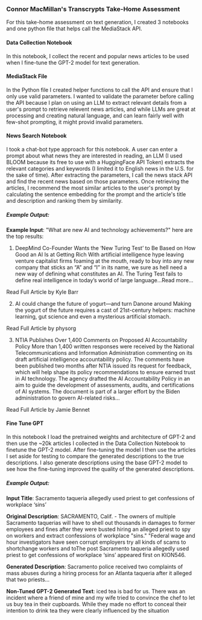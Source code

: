 ### Connor MacMillan's Transcrypts Take-Home Assessment
For this take-home assessment on text generation, I created 3 notebooks and one python file that helps call the MediaStack API.

#### Data Collection Notebook
In this notebook, I collect the recent and popular news articles to be used when I fine-tune the GPT-2 model for text generation.

#### MediaStack File
In the Python file I created helper functions to call the API and ensure that I only use valid parameters. I wanted to validate the parameter before calling the API because I plan on using an LLM to extract relevant details from a user's prompt to retrieve relevent news articles, and while LLMs are great at processing and creating natural language, and can learn fairly well with few-shot prompting, it might provid invalid parameters.

#### News Search Notebook
I took a chat-bot type approach for this notebook. A user can enter a prompt about what news they are interested in reading, an LLM (I used BLOOM because its free to use with a HuggingFace API Token) extracts the relevant categories and keywords (I limited it to English news in the U.S. for the sake of time). After extracting the parameters, I call the news stack API and find the recent news based on those parameters. Once retrieving the articles, I recommend the most similar articles to the user's prompt by calculating the sentence embedding for the prompt and the article's title and description and ranking them by similarity.

##### Example Output:
**Example Input**: "What are new AI and technology achievements?" here are the top results:

1. DeepMind Co-Founder Wants the ‘New Turing Test’ to Be Based on How Good an AI Is at Getting Rich
With artificial intelligence hype leaving venture capitalist firms foaming at the mouth, ready to buy into any new company that sticks an “A” and “I” in its name, we sure as hell need a new way of defining what constitutes an AI. The Turing Test fails to define real intelligence in today’s world of large language…Read more...

Read Full Article by Kyle Barr

2. AI could change the future of yogurt—and turn Danone around
Making the yogurt of the future requires a cast of 21st-century helpers: machine learning, gut science and even a mysterious artificial stomach.

Read Full Article by physorg

3. NTIA Publishes Over 1,400 Comments on Proposed AI Accountability Policy
More than 1,400 written responses were received by the National Telecommunications and Information Administration commenting on its draft artificial intelligence accountability policy. The comments have been published two months after NTIA issued its request for feedback, which will help shape its policy recommendations to ensure earned trust in AI technology. The agency drafted the AI Accountability Policy in an aim to guide the development of assessments, audits, and certifications of AI systems. The document is part of a larger effort by the Biden administration to govern AI-related risks...

Read Full Article by Jamie Bennet

#### Fine Tune GPT
In this notebook I load the pretrained weights and architecture of GPT-2 and then use the ~20k articles I collected in the Data Collection Notebook to finetune the GPT-2 model. After fine-tuning the model I then use the articles I set aside for testing to compare the generated descriptions to the true descriptions. I also generate descriptions using the base GPT-2 model to see how the fine-tuning improved the quality of the generated descriptions.

##### Example Output:

**Input Title**: Sacramento taqueria allegedly used priest to get confessions of workplace ‘sins’

**Original Description**: SACRAMENTO, Calif. - The owners of multiple Sacramento taquerias will have to shell out thousands in damages to former employees and fines after they were busted hiring an alleged priest to spy on workers and extract confessions of workplace "sins." "Federal wage and hour investigators have seen corrupt employers try all kinds of scams to shortchange workers and toThe post Sacramento taqueria allegedly used priest to get confessions of workplace ‘sins’ appeared first on KION546.

**Generated Description**: Sacramento police received two complaints of mass abuses during a hiring process for an Atlanta taqueria after it alleged that two priests...

**Non-Tuned GPT-2 Generated Text**: iced tea is bad for us. There was an incident where a friend of mine and my wife tried to convince the chef to let us buy tea in their cupboards. While they made no effort to conceal their intention to drink tea they were clearly influenced by the situation
